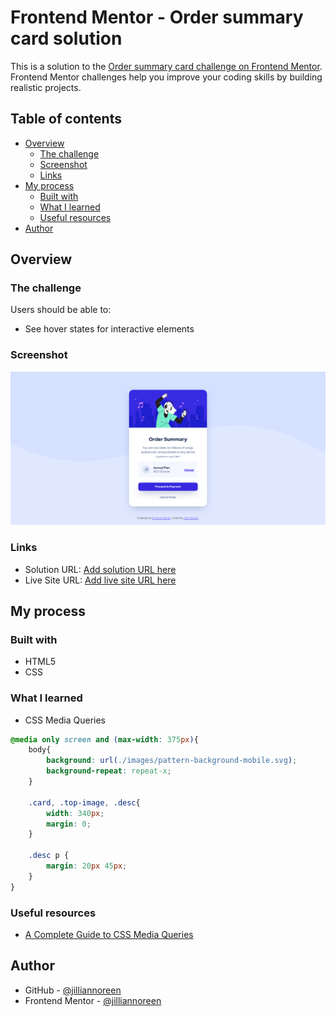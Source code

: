 # Frontend Mentor - Order summary card solution

This is a solution to the [Order summary card challenge on Frontend Mentor](https://www.frontendmentor.io/challenges/order-summary-component-QlPmajDUj). Frontend Mentor challenges help you improve your coding skills by building realistic projects. 

## Table of contents

- [Overview](#overview)
  - [The challenge](#the-challenge)
  - [Screenshot](#screenshot)
  - [Links](#links)
- [My process](#my-process)
  - [Built with](#built-with)
  - [What I learned](#what-i-learned)
  - [Useful resources](#useful-resources)
- [Author](#author)

## Overview

### The challenge

Users should be able to:

- See hover states for interactive elements

### Screenshot

![](./screenshot.png)


### Links

- Solution URL: [Add solution URL here](https://your-solution-url.com)
- Live Site URL: [Add live site URL here](https://your-live-site-url.com)

## My process

### Built with

- HTML5
- CSS 

### What I learned

- CSS Media Queries

```css
@media only screen and (max-width: 375px){
    body{
        background: url(./images/pattern-background-mobile.svg);
        background-repeat: repeat-x;
    }

    .card, .top-image, .desc{
        width: 340px;
        margin: 0;
    }

    .desc p {
        margin: 20px 45px;
    }
}
```


### Useful resources

- [A Complete Guide to CSS Media Queries](https://css-tricks.com/a-complete-guide-to-css-media-queries/) 

## Author

- GitHub - [@jilliannoreen](https://github.com/jilliannoreen)
- Frontend Mentor - [@jilliannoreen](https://www.frontendmentor.io/profile/jilliannoreen)


